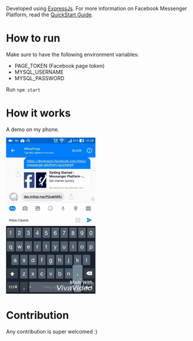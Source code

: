 Developed using [ExpressJs](http://expressjs.com/). For more information on Facebook Messenger Platform, read the [QuickStart Guide](https://developers.facebook.com/docs/messenger-platform/quickstart).

# How to run
Make sure to have the following environment variables:
- PAGE_TOKEN (Facebook page token)
- MYSQL_USERNAME
- MYSQL_PASSWORD

Run `npm start`

# How it works
A demo on my phone.

![alt text](./public/demo.gif)

# Contribution
Any contribution is super welcomed :)
